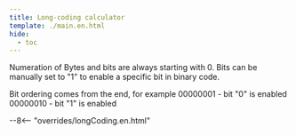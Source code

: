 ```yaml
---
title: Long-coding calculator
template: ./main.en.html
hide:
  - toc
---
```

  
<style>
  .md-typeset h1 {
    display: none;
</style>

Numeration of Bytes and bits are always starting with 0. Bits can be manually set to "1" to enable a specific bit in binary code.  

Bit ordering comes from the end, for example
00000001 - bit "0" is enabled
00000010 - bit "1" is enabled

--8<-- "overrides/longCoding.en.html"